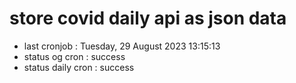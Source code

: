 # store covid daily api as json data

- last cronjob : Tuesday, 29 August 2023 13:15:13
- status og cron : success
- status daily cron : success
      
      